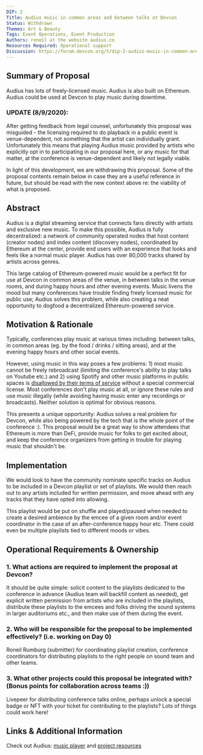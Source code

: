 ```yaml
---
DIP: 2
Title: Audius music in common areas and between talks at Devcon
Status: Withdrawn
Themes: Art & Beauty
Tags: Event Operations, Event Production
Authors: roneil at the website audius.co
Resources Required: Operational support
Discussion: https://forum.devcon.org/t/dip-2-audius-music-in-common-areas-and-between-talks-at-devcon/37
---
```


## Summary of Proposal

Audius has lots of freely-licensed music. Audius is also built on Ethereum. Audius could
be used at Devcon to play music during downtime.

### UPDATE (8/9/2020):

After getting feedback from legal counsel, unfortunately this proposal was misguided - the
licensing required to do playback in a public event is venue-dependent, not something that
the artist can individually grant. Unfortunately this means that playing Audius music
provided by artists who explicitly opt in to participating in our proposal here, or any
music for that matter, at the conference is venue-dependent and likely not legally viable.

In light of this development, we are withdrawing this proposal. Some of the proposal contents
remain below in case they are a useful reference in future, but should be read with the
new context above re: the viability of what is proposed.

## Abstract

Audius is a digital streaming service that connects fans directly with artists and
exclusive new music. To make this possible, Audius is fully decentralized: a network of
community operated nodes that host content (creator nodes) and index content (discovery
nodes), coordinated by Ethereum at the center, provide end users with an experience that
looks and feels like a normal music player. Audius has over 80,000 tracks shared
by artists across genres.

This large catalog of Ethereum-powered music would be a perfect fit for use at Devcon in
common areas of the venue, in between talks in the venue rooms, and during happy hours and
other evening events. Music livens the mood but many conferences have trouble finding
freely licensed music for public use; Audius solves this problem, while also creating a
neat opportunity to dogfood a decentralized Ethereum-powered service.

## Motivation & Rationale

Typically, conferences play music at various times including: between talks, in
common areas (eg. by the food / drinks / sitting areas), and at the evening
happy hours and other social events.

However, using music in this way poses a few problems: 1) most music cannot be
freely rebroadcast (limiting the conference's ability to play talks on Youtube
etc.) and 2) using Spotify and other music platforms in public spaces is
[disallowed by their terms of
service](https://community.spotify.com/t5/Spotify-Answers/Can-I-use-my-Spotify-at-my-pub-restaurant-school-or-commercial/ta-p/1671227)
without a special commercial license. Most conferences don't play music at all,
or ignore these rules and use music illegally (while avoiding having music
enter any recordings or broadcasts). Neither solution is optimal for obvious
reasons.

This presents a unique opportunity: Audius solves a real problem for Devcon,
while also being powered by the tech that is the whole point of the conference
:). This proposal would be a great way to show attendees that Ethereum is more
than DeFi, provide music for folks to get excited about, and keep the
conference organizers from getting in trouble for playing music that shouldn't
be.

## Implementation

We would look to have the community nominate specific tracks on Audius to be included in a
Devcon playlist or set of playlists. We would then reach out to any artists included for
written permission, and move ahead with any tracks that they have opted into allowing.

This playlist would be put on shuffle and played/paused when needed to
create a desired ambience by the emcee of a given room and/or event coordinator in the
case of an after-conference happy hour etc. There could even be multiple playlists tied to
different moods or vibes.

## Operational Requirements & Ownership

### 1. What actions are required to implement the proposal at Devcon?

It should be quite simple: solicit content to the playlists dedicated to the conference in
advance (Audius team will backfill content as needed), get explicit written permission from
artists who are included in the playlists, distribute these playlists to the emcees and
folks driving the sound systems in larger auditoriums etc., and then make use of them
during the event.

### 2. Who will be responsible for the proposal to be implemented effectively? (i.e. working on Day 0)

Roneil Rumburg (submitter) for coordinating playlist creation, conference coordinators for
distributing playlists to the right people on sound team and other teams.

### 3. What other projects could this proposal be integrated with? (Bonus points for collaboration across teams :))

Livepeer for distributing conference talks online, perhaps unlock a special badge or NFT
with your ticket for contributing to the playlists? Lots of things could work here!

## Links & Additional Information

Check out Audius: [music player](https://audius.co/explore) and
[project resources](https://audius.org/)
